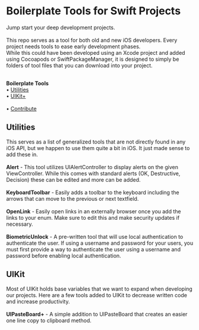 # Boilerplate Tools for Swift Projects
Jump start your deep development projects.<br><br>
This repo serves as a tool for both old and new iOS developers. Every project needs tools to ease early development phases.<br>
While this could have been developed using an Xcode project and added using Cocoapods or SwiftPackageManager, it is designed to simply be folders of tool files that you can download into your project.

<br>**Boilerplate Tools**<br>
• [Utilities](#utilities)<br>
• [UIKit+](#uikit)<br><br>
• [Contribute](#contribute)

## Utilities
This serves as a list of generalized tools that are not directly found in any iOS API, but we happen to use them quite a bit in iOS. It just made sense to add these in.
<br><br>**Alert** - This tool utilizes UIAlertController to display alerts on the given ViewController. While this comes with standard alerts (OK, Destructive, Decision) these can be edited and more can be added.
<br><br>**KeyboardToolbar** - Easily adds a toolbar to the keyboard including the arrows that can move to the previous or next textfield.
<br><br>**OpenLink** - Easily open links in an externally browser once you add the links to your enum. Make sure to edit this and make security updates if necessary.
<br><br>**BiometricUnlock** - A pre-written tool that will use local authentication to authenticate the user. If using a username and password for your users, you must first provide a way to authenticate the user using a username and password before enabling local authentication.


## UIKit
Most of UIKit holds base variables that we want to expand when developing our projects. Here are a few tools added to UIKit to decrease written code and increase productivity.
<br><br>**UIPasteBoard+** - A simple addition to UIPasteBoard that creates an easier one line copy to clipboard method.

<br><br>
